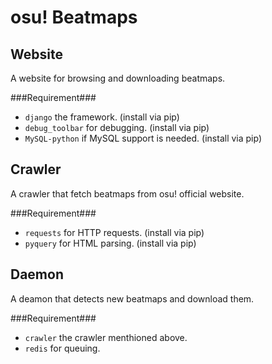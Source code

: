 osu! Beatmaps
================
Website
---------
A website for browsing and downloading beatmaps.

###Requirement###
- ``django`` the framework. (install via pip)
- ``debug_toolbar`` for debugging. (install via pip)
- ``MySQL-python`` if MySQL support is needed. (install via pip)

Crawler
--------
A crawler that fetch beatmaps from osu! official website.

###Requirement###
- ``requests`` for HTTP requests. (install via pip)
- ``pyquery`` for HTML parsing. (install via pip)

Daemon
-------
A deamon that detects new beatmaps and download them.

###Requirement###
- ``crawler`` the crawler menthioned above.
- ``redis`` for queuing.
